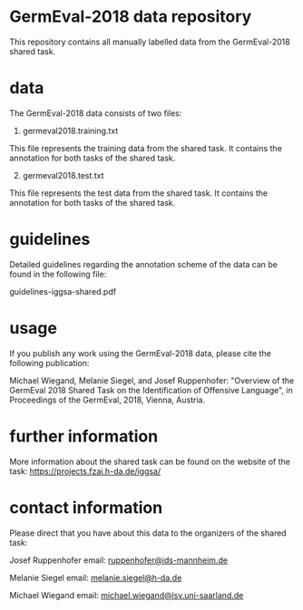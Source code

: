 # GermEval-2018 data repository

This repository contains all manually labelled data from the GermEval-2018 shared task.

# data

The GermEval-2018 data consists of two files:

1) germeval2018.training.txt

This file represents the training data from the shared task. It contains the annotation for both tasks of the shared task.

2) germeval2018.test.txt

This file represents the test data from the shared task. It contains the annotation for both tasks of the shared task.


# guidelines

Detailed guidelines regarding the annotation scheme of the data can be found in the following file:

guidelines-iggsa-shared.pdf


# usage

If you publish any work using the GermEval-2018 data, please cite the following publication:

Michael Wiegand, Melanie Siegel, and Josef Ruppenhofer: "Overview of the GermEval 2018 Shared Task on the Identification of Offensive Language", in Proceedings of the GermEval, 2018, Vienna, Austria.


# further information

More information about the shared task can be found on the website of the task:
https://projects.fzai.h-da.de/iggsa/


# contact information

Please direct that you have about this data to the organizers of the shared task:

Josef Ruppenhofer  email: ruppenhofer@ids-mannheim.de 

Melanie Siegel	   email: melanie.siegel@h-da.de

Michael Wiegand	    email: michael.wiegand@lsv.uni-saarland.de


